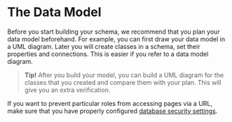 # The Data Model

Before you start building your schema, we recommend that you plan your data model beforehand. For example, you can first draw your data model in a UML diagram. Later you will create classes in a schema, set their properties and connections. This is easier if you refer to a data model diagram.

>**Tip!** After you build your model, you can build a UML diagram for the classes that you created and compare them with your plan. This will give you an extra verification.


If you want to prevent particular roles from accessing pages via a URL, make sure that you have properly configured [database security settings](https://orienteer.gitbooks.io/orienteer/content/security.html).
